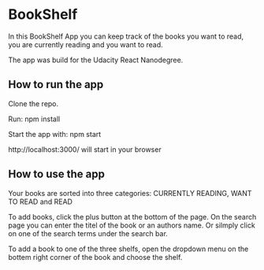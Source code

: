 # BookShelf
In this BookShelf App you can keep track of the books you want to read, you are currently reading and you want to read.

The app was build for the Udacity React Nanodegree.

## How to run the app
Clone the repo.

Run: npm install

Start the app with: npm start

http://localhost:3000/ will start in your browser


## How to use the app
Your books are sorted into three categories: CURRENTLY READING, WANT TO READ and READ

To add books, click the plus button at the bottom of the page. On the search page you can enter the titel of the book or an authors name.
Or silmply click on one of the search terms under the search bar.

To add a book to one of the three shelfs, open the dropdown menu on the bottem right corner of the book and choose the shelf.